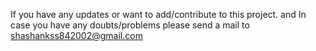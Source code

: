If you have any updates or want to add/contribute to this project. 
                      and
In case you have any doubts/problems please send a mail to shashankss842002@gmail.com
